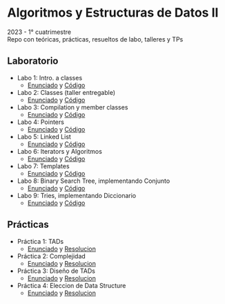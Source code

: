 # Algoritmos y Estructuras de Datos II
2023 - 1° cuatrimestre  
Repo con teóricas, prácticas, resueltos de labo, talleres y TPs

## Laboratorio
- Labo 1: Intro. a classes
  - [Enunciado](https://github.com/matuneville/uba-algo2/blob/main/Laboratorios/Labo01/enunciado.pdf) y [Código](https://github.com/matuneville/uba-algo2/tree/main/Laboratorios/Labo01/src)
- Labo 2: Classes (taller entregable)
  - [Enunciado](https://github.com/matuneville/uba-algo2/blob/main/Laboratorios/Labo02/enunciado.pdf) y [Código](https://github.com/matuneville/uba-algo2/tree/main/Laboratorios/Labo02/src)
- Labo 3: Compilation y member classes
  - [Enunciado](https://github.com/matuneville/uba-algo2/blob/main/Laboratorios/Labo03/enunciado.pdf) y [Código](https://github.com/matuneville/uba-algo2/tree/main/Laboratorios/Labo03/src)
- Labo 4: Pointers
  - [Enunciado](https://github.com/matuneville/uba-algo2/blob/main/Laboratorios/Labo04/enunciado.pdf) y [Código](https://github.com/matuneville/uba-algo2/tree/main/Laboratorios/Labo04/src)
- Labo 5: Linked List
  - [Enunciado](https://github.com/matuneville/uba-algo2/blob/main/Laboratorios/Labo05/enunciado.pdf) y [Código](https://github.com/matuneville/uba-algo2/tree/main/Laboratorios/Labo05/src)
- Labo 6: Iterators y Algoritmos
  - [Enunciado](https://github.com/matuneville/uba-algo2/blob/main/Laboratorios/Labo06/enunciado.pdf) y [Código](https://github.com/matuneville/uba-algo2/tree/main/Laboratorios/Labo06/src)
- Labo 7: Templates
  - [Enunciado](https://github.com/matuneville/uba-algo2/blob/main/Laboratorios/Labo07/enunciado.pdf) y [Código](https://github.com/matuneville/uba-algo2/tree/main/Laboratorios/Labo07/src)
- Labo 8: Binary Search Tree, implementando Conjunto
  - [Enunciado](https://github.com/matuneville/uba-algo2/blob/main/Laboratorios/Labo08/enunciado.pdf) y [Código](https://github.com/matuneville/uba-algo2/tree/main/Laboratorios/Labo08/src)
- Labo 9: Tries, implementando Diccionario
  - [Enunciado](https://github.com/matuneville/uba-algo2/blob/main/Laboratorios/Labo09/enunciado.pdf) y [Código](https://github.com/matuneville/uba-algo2/tree/main/Laboratorios/Labo09/src)

## Prácticas
- Práctica 1: TADs
  - [Enunciado](https://github.com/matuneville/uba-algo2/blob/main/Practicas/Consignas/practica1.pdf) y [Resolucion](https://github.com/matuneville/uba-algo2/tree/main/Practicas/Resueltos/guia1)
- Práctica 2: Complejidad
  - [Enunciado](https://github.com/matuneville/uba-algo2/blob/main/Practicas/Consignas/practica2.pdf) y [Resolucion](https://github.com/matuneville/uba-algo2/tree/main/Practicas/Resueltos/guia2)
- Práctica 3: Diseño de TADs
  - [Enunciado](https://github.com/matuneville/uba-algo2/blob/main/Practicas/Consignas/practica3.pdf) y [Resolucion](https://github.com/matuneville/uba-algo2/tree/main/Practicas/Resueltos/guia3)
- Práctica 4: Eleccion de Data Structure
  - [Enunciado](https://github.com/matuneville/uba-algo2/blob/main/Practicas/Consignas/practica4.pdf) y [Resolucion](https://github.com/matuneville/uba-algo2/tree/main/Practicas/Resueltos/guia4)
